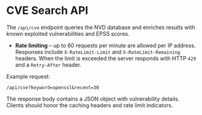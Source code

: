 # CVE Search API

The `/api/cve` endpoint queries the NVD database and enriches results with
known exploited vulnerabilities and EPSS scores.

- **Rate limiting** – up to 60 requests per minute are allowed per IP address.
  Responses include `X-RateLimit-Limit` and `X-RateLimit-Remaining` headers.
  When the limit is exceeded the server responds with HTTP `429` and a
  `Retry-After` header.

Example request:

```http
/api/cve?keyword=openssl&recent=30
```

The response body contains a JSON object with vulnerability details. Clients
should honor the caching headers and rate limit indicators.
